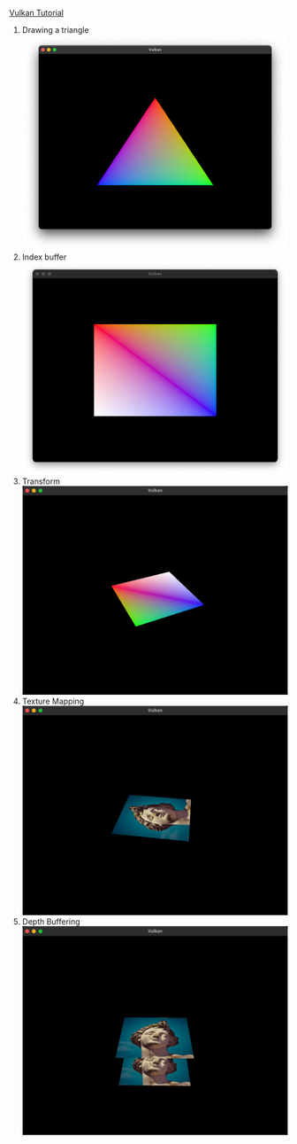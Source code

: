 [Vulkan Tutorial](https://vulkan-tutorial.com/)
1. Drawing a triangle
    ![Triangle](pics/drawing-a-triangle.png)
2. Index buffer
    ![Index buffer](pics/index-buffer.png)
3. Transform
    ![Transform](pics/transform.gif)
4. Texture Mapping
    ![Texture Mapping](pics/texture-mapping.gif)
5. Depth Buffering
    ![Depth Test](pics/depth-test.gif)
